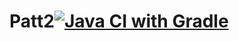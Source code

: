 # Patt2[![Java CI with Gradle](https://github.com/ElenaSergeevnaKhot/Patt2/actions/workflows/gradle.yml/badge.svg)](https://github.com/ElenaSergeevnaKhot/Patt2/actions/workflows/gradle.yml)
